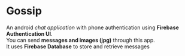 # Gossip

An android *chat application* with phone authentication using **Firebase Authentication UI**.<br>
You can send **messages and images (jpg)** through this app.<br>
It uses **Firebase Database** to store and retrieve messages
